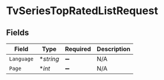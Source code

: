 # TvSeriesTopRatedListRequest


## Fields

| Field              | Type               | Required           | Description        |
| ------------------ | ------------------ | ------------------ | ------------------ |
| `Language`         | **string*          | :heavy_minus_sign: | N/A                |
| `Page`             | **int*             | :heavy_minus_sign: | N/A                |